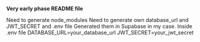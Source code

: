 **Very early phase README file**

Need to generate node_modules
Need to generate own database_url and JWT_SECRET and .env file
Generated them in Supabase in my case.
Inside .env file
DATABASE_URL=your_database_url
JWT_SECRET=your_jwt_secret
